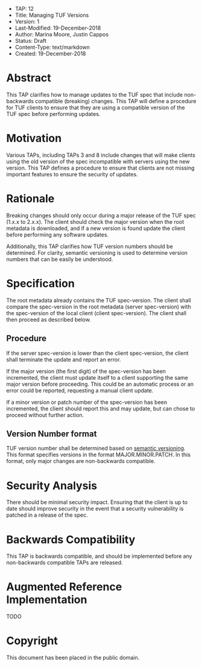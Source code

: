 * TAP: 12
* Title: Managing TUF Versions
* Version: 1
* Last-Modified: 19-December-2018
* Author: Marina Moore, Justin Cappos
* Status: Draft
* Content-Type: text/markdown
* Created: 19-December-2018

# Abstract

This TAP clarifies how to manage updates to the TUF spec that include non-backwards compatible (breaking) changes. This TAP will define a procedure for TUF clients to ensure that they are using a compatible version of the TUF spec before performing updates.

# Motivation

Various TAPs, including TAPs 3 and 8 include changes that will make clients using the old version of the spec incompatible with servers using the new version. This TAP defines a procedure to ensure that clients are not missing important features to ensure the security of updates.

# Rationale

Breaking changes should only occur during a major release of the TUF spec (1.x.x to 2.x.x). The client should check the major version when the root metadata is downloaded, and if a new version is found update the client before performing any software updates.

Additionally, this TAP clarifies how TUF version numbers should be determined. For clarity, semantic versioning is used to determine version numbers that can be easily be understood.

# Specification

The root metadata already contains the TUF spec-version. The client shall compare the spec-version in the root metadata (server spec-version) with the spec-version of the local client (client spec-version). The client shall then proceed as described below.

## Procedure

If the server spec-version is lower than the client spec-version, the client shall terminate the update and report an error.

If the major version (the first digit) of the spec-version has been incremented, the client must update itself to a client supporting the same major version before proceeding. This could be an automatic process or an error could be reported, requesting a manual client update.

If a minor version or patch number of the spec-version has been incremented, the client should report this and may update, but can chose to proceed without further action.

## Version Number format

TUF version number shall be determined based on [semantic versioning](https://semver.org/). This format specifies versions in the format MAJOR.MINOR.PATCH. In this format, only major changes are non-backwards compatible.

# Security Analysis

There should be minimal security impact. Ensuring that the client is up to date should improve security in the event that a security vulnerability is patched in a release of the spec.

# Backwards Compatibility

This TAP is backwards compatible, and should be implemented before any non-backwards compatible TAPs are released.

# Augmented Reference Implementation

TODO

# Copyright

This document has been placed in the public domain.
